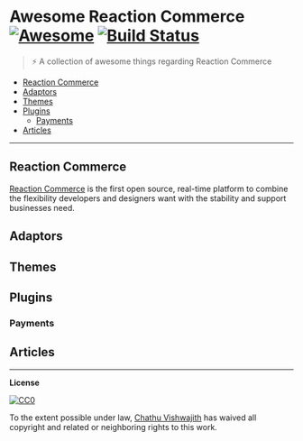 # Awesome Reaction Commerce [![Awesome](https://cdn.rawgit.com/sindresorhus/awesome/d7305f38d29fed78fa85652e3a63e154dd8e8829/media/badge.svg)](https://github.com/sindresorhus/awesome) [![Build Status](https://travis-ci.org/iamchathu/awesome-reactioncommerce.svg)](https://travis-ci.org/iamchathu/awesome-reactioncommerce)

>⚡️ A collection of awesome things regarding Reaction Commerce

- [Reaction Commerce](#reaction-commerce)
- [Adaptors](#adaptors)
- [Themes](#themes)
- [Plugins](#plugins)
    - [Payments](#payments)
- [Articles](#articles)

---

## Reaction Commerce
[Reaction Commerce](https://reactioncommerce.com/) is the first open source, real-time platform to combine the flexibility developers and designers want with the stability and support businesses need.

## Adaptors

## Themes

## Plugins

### Payments

## Articles

--- 
**License**

[![CC0](http://mirrors.creativecommons.org/presskit/buttons/88x31/svg/cc-zero.svg)](https://creativecommons.org/publicdomain/zero/1.0/)

To the extent possible under law, [Chathu Vishwajith](https://chathu.me) has waived all copyright and related or neighboring rights to this work.
